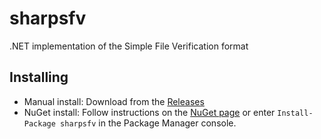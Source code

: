 # sharpsfv

.NET implementation of the Simple File Verification format

## Installing

* Manual install: Download from the [Releases](https://github.com/jzebedee/sharpsfv/releases/)
* NuGet install: Follow instructions on the [NuGet page](https://www.nuget.org/packages/sharpsfv/) or enter ```Install-Package sharpsfv``` in the Package Manager console.

